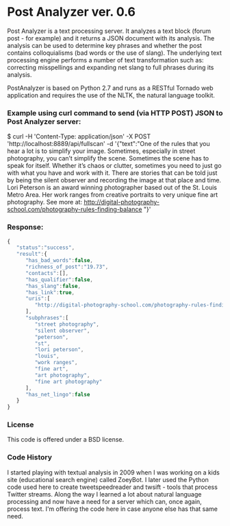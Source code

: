 Post Analyzer ver. 0.6
======================

Post Analyzer is a text processing server. It analyzes a text block (forum post - for example) and it returns a JSON
document with its analysis.  The analysis can be used to determine key phrases and whether the post contains
colloquialisms (bad words or the use of slang).  The underlying text processing engine performs a number of text
transformation such as: correcting misspellings and expanding net slang to full phrases during its analysis.

PostAnalyzer is based on Python 2.7 and runs as a RESTful Tornado web application and requires the use of the NLTK,
the natural language toolkit.

### Example using curl command to send (via HTTP POST) JSON to Post Analyzer server:
$ curl -H 'Content-Type: application/json' -X  POST 'http://localhost:8889/api/fullscan' -d '{"text":"One of the rules that you hear a lot is to simplify your image. Sometimes, especially in street photography, you can’t simplify the scene. Sometimes the scene has to speak for itself. Whether it’s chaos or clutter, sometimes you need to just go with what you have and work with it. There are stories that can be told just by being the silent observer and recording the image at that place and time. Lori Peterson is an award winning photographer based out of the St. Louis Metro Area. Her work ranges from creative portraits to very unique fine art photography. See more at: http://digital-photography-school.com/photography-rules-finding-balance "}'

### Response:
```javascript
{
   "status":"success",
   "result":{
      "has_bad_words":false,
      "richness_of_post":"19.73",
      "contacts":[],
      "has_qualifier":false,
      "has_slang":false,
      "has_link":true,
      "uris":[
         "http://digital-photography-school.com/photography-rules-finding-balance"
      ],
      "subphrases":[
         "street photography",
         "silent observer",
         "peterson",
         "st",
         "lori peterson",
         "louis",
         "work ranges",
         "fine art",
         "art photography",
         "fine art photography"
      ],
      "has_net_lingo":false
   }
}
```

### License
This code is offered under a BSD license.

### Code History
I started playing with textual analysis in 2009 when I was working on a kids site (educational search engine) called ZoeyBot.
I later used the Python code used here to create tweetspeedreader and twsift - tools that process Twitter streams. Along the way
I learned a lot about natural language processing and now have a need for a server which can, once again, process text. I'm offering the code here in case anyone else has that same need.
